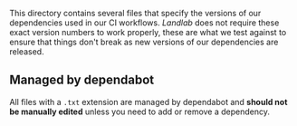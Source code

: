 This directory contains several files that specify the versions of
our dependencies used in our CI workflows. *Landlab* does not require
these exact version numbers to work properly, these are what we
test against to ensure that things don't break as new versions
of our dependencies are released.

## Managed by dependabot

All files with a `.txt` extension are managed by dependabot and **should
not be manually edited** unless you need to add or remove a dependency.
